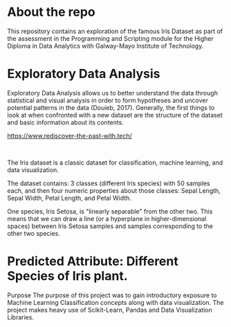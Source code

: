# About the repo 

This repository contains an exploration of the famous Iris Dataset as part of the assessment in the Programming and Scripting module for the Higher Diploma in Data Analytics with Galway-Mayo Institute of Technology.


# Exploratory Data Analysis

Exploratory Data Analysis allows us to better understand the data through statistical and visual analysis in order to form hypotheses and uncover potential patterns in the data (Douieb, 2017). Generally, the first things to look at when confronted with a new dataset are the structure of the dataset and basic information about its contents.
 
https://www.rediscover-the-past-with.tech/
 
 <br/>
 
 The Iris dataset is a classic dataset for classification, machine learning, and data visualization.

The dataset contains: 3 classes (different Iris species) with 50 samples each, and then four numeric properties about those classes: Sepal Length, Sepal Width, Petal Length, and Petal Width.

One species, Iris Setosa, is "linearly separable" from the other two. This means that we can draw a line (or a hyperplane in higher-dimensional spaces) between Iris Setosa samples and samples corresponding to the other two species.

# Predicted Attribute: Different Species of Iris plant.

Purpose
The purpose of this project was to gain introductory exposure to Machine Learning Classification concepts along with data visualization. The project makes heavy use of Scikit-Learn, Pandas and Data Visualization Libraries.
 
